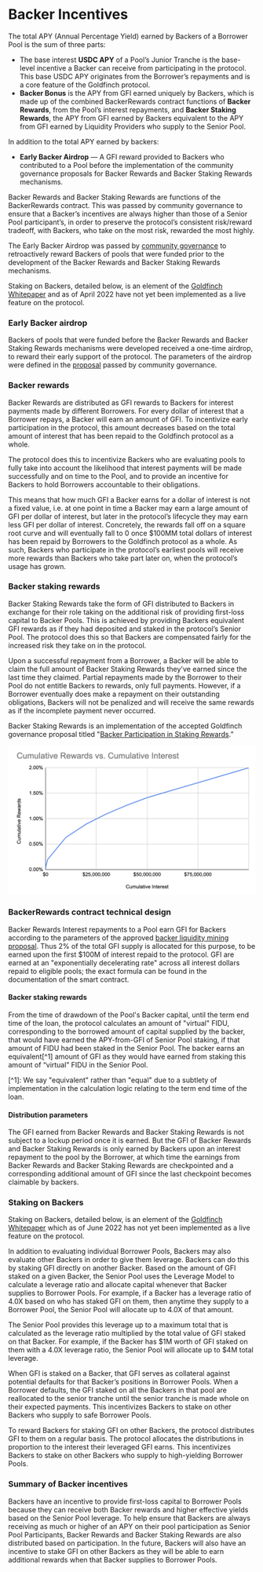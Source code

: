 # Backer Incentives

The total APY (Annual Percentage Yield) earned by Backers of a Borrower Pool is the sum of three parts:&#x20;

* The base interest **USDC APY** of a Pool’s Junior Tranche is the base-level incentive a Backer can receive from participating in the protocol. This base USDC APY originates from the Borrower’s repayments and is a core feature of the Goldfinch protocol.&#x20;
* **Backer Bonus** is the APY from GFI earned uniquely by Backers, which is made up of the combined BackerRewards contract functions of **Backer Rewards**, from the Pool’s interest repayments, and **Backer Staking Rewards**, the APY from GFI earned by Backers equivalent to the APY from GFI earned by Liquidity Providers who supply to the Senior Pool.&#x20;

In addition to the total APY earned by backers:&#x20;

* **Early Backer Airdrop** — A GFI reward provided to Backers who contributed to a Pool before the implementation of the community governance proposals for Backer Rewards and Backer Staking Rewards mechanisms.

Backer Rewards and Backer Staking Rewards are functions of the BackerRewards contract. This was passed by community governance to ensure that a Backer’s incentives are always higher than those of a Senior Pool participant’s, in order to preserve the protocol’s consistent risk/reward tradeoff, with Backers, who take on the most risk, rewarded the most highly.

The Early Backer Airdrop was passed by [community governance](https://gov.goldfinch.finance/t/retroactive-backer-distribution-proposal-4-same-as-3-with-ammendment/505) to retroactively reward Backers of pools that were funded prior to the development of the Backer Rewards and Backer Staking Rewards mechanisms.

Staking on Backers, detailed below, is an element of the [Goldfinch Whitepaper](https://goldfinch.finance/goldfinch\_whitepaper.pdf) and as of April 2022 have not yet been implemented as a live feature on the protocol.

### Early Backer airdrop

Backers of pools that were funded before the Backer Rewards and Backer Staking Rewards mechanisms were developed received a one-time airdrop, to reward their early support of the protocol. The parameters of the airdrop were defined in the [proposal](https://gov.goldfinch.finance/t/retroactive-backer-distribution-proposal-4-same-as-3-with-ammendment/505) passed by community governance.

### Backer rewards&#x20;

Backer Rewards are distributed as GFI rewards to Backers for interest payments made by different Borrowers. For every dollar of interest that a Borrower repays, a Backer will earn an amount of GFI. To incentivize early participation in the protocol, this amount decreases based on the total amount of interest that has been repaid to the Goldfinch protocol as a whole.

The protocol does this to incentivize Backers who are evaluating pools to fully take into account the likelihood that interest payments will be made successfully and on time to the Pool, and to provide an incentive for Backers to hold Borrowers accountable to their obligations.

This means that how much GFI a Backer earns for a dollar of interest is not a fixed value, i.e. at one point in time a Backer may earn a large amount of GFI per dollar of interest, but later in the protocol’s lifecycle they may earn less GFI per dollar of interest. Concretely, the rewards fall off on a square root curve and will eventually fall to 0 once $100MM total dollars of interest has been repaid by Borrowers to the Goldfinch protocol as a whole. As such, Backers who participate in the protocol’s earliest pools will receive more rewards than Backers who take part later on, when the protocol’s usage has grown.

### Backer staking rewards&#x20;

Backer Staking Rewards take the form of GFI distributed to Backers in exchange for their role taking on the additional risk of providing first-loss capital to Backer Pools. This is achieved by providing Backers equivalent GFI rewards as if they had deposited and staked in the protocol’s Senior Pool. The protocol does this so that Backers are compensated fairly for the increased risk they take on in the protocol.

Upon a successful repayment from a Borrower, a Backer will be able to claim the full amount of Backer Staking Rewards they've earned since the last time they claimed. Partial repayments made by the Borrower to their Pool do not entitle Backers to rewards, only full payments. However, if a Borrower eventually does make a repayment on their outstanding obligations, Backers will not be penalized and will receive the same rewards as if the incomplete payment never occurred.

Backer Staking Rewards is an implementation of the accepted Goldfinch governance proposal titled "[Backer Participation in Staking Rewards](https://gov.goldfinch.finance/t/backer-participation-in-staking-rewards/682).”

![](<../../.gitbook/assets/Screen Shot 2022-06-27 at 11.15.39 AM.png>)

### BackerRewards contract technical design&#x20;

Backer Rewards Interest repayments to a Pool earn GFI for Backers according to the parameters of the approved [backer liquidity mining proposal](https://snapshot.org/#/goldfinch.eth/proposal/0xb716c18c38eb1828044aca84a1466ac08221a37a96ce73b04e9caa847e13e0da). Thus 2% of the total GFI supply is allocated for this purpose, to be earned upon the first $100M of interest repaid to the protocol. GFI are earned at an "exponentially decelerating rate" across all interest dollars repaid to eligible pools; the exact formula can be found in the documentation of the smart contract.

#### Backer staking rewards&#x20;

From the time of drawdown of the Pool's Backer capital, until the term end time of the loan, the protocol calculates an amount of "virtual" FIDU, corresponding to the borrowed amount of capital supplied by the backer, that would have earned the APY-from-GFI of Senior Pool staking, if that amount of FIDU had been staked in the Senior Pool. The backer earns an equivalent\[^1] amount of GFI as they would have earned from staking this amount of “virtual” FIDU in the Senior Pool.

\[^1]: We say "equivalent" rather than "equal" due to a subtlety of implementation in the calculation logic relating to the term end time of the loan.

#### Distribution parameters&#x20;

The GFI earned from Backer Rewards and Backer Staking Rewards is not subject to a lockup period once it is earned. But the GFI of Backer Rewards and Backer Staking Rewards is only earned by Backers upon an interest repayment to the pool by the Borrower, at which time the earnings from Backer Rewards and Backer Staking Rewards are checkpointed and a corresponding additional amount of GFI since the last checkpoint becomes claimable by backers.

### Staking on Backers&#x20;

Staking on Backers, detailed below, is an element of the [Goldfinch Whitepaper](https://goldfinch.finance/goldfinch\_whitepaper.pdf) which as of June 2022 has not yet been implemented as a live feature on the protocol.

In addition to evaluating individual Borrower Pools, Backers may also evaluate other Backers in order to give them leverage. Backers can do this by staking GFI directly on another Backer. Based on the amount of GFI staked on a given Backer, the Senior Pool uses the Leverage Model to calculate a leverage ratio and allocate capital whenever that Backer supplies to Borrower Pools. For example, if a Backer has a leverage ratio of 4.0X based on who has staked GFI on them, then anytime they supply to a Borrower Pool, the Senior Pool will allocate up to 4.0X of that amount.

The Senior Pool provides this leverage up to a maximum total that is calculated as the leverage ratio multiplied by the total value of GFI staked on that Backer. For example, if the Backer has $1M worth of GFI staked on them with a 4.0X leverage ratio, the Senior Pool will allocate up to $4M total leverage.

When GFI is staked on a Backer, that GFI serves as collateral against potential defaults for that Backer’s positions in Borrower Pools. When a Borrower defaults, the GFI staked on all the Backers in that pool are reallocated to the senior tranche until the senior tranche is made whole on their expected payments. This incentivizes Backers to stake on other Backers who supply to safe Borrower Pools.

To reward Backers for staking GFI on other Backers, the protocol distributes GFI to them on a regular basis. The protocol allocates the distributions in proportion to the interest their leveraged GFI earns. This incentivizes Backers to stake on other Backers who supply to high-yielding Borrower Pools.

### Summary of Backer incentives&#x20;

Backers have an incentive to provide first-loss capital to Borrower Pools because they can receive both Backer rewards and higher effective yields based on the Senior Pool leverage. To help ensure that Backers are always receiving as much or higher of an APY on their pool participation as Senior Pool Participants, Backer Rewards and Backer Staking Rewards are also distributed based on participation. In the future, Backers will also have an incentive to stake GFI on other Backers as they will be able to earn additional rewards when that Backer supplies to Borrower Pools.
